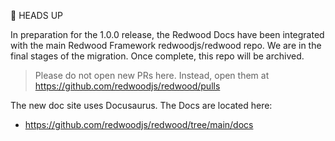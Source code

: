 🚨 HEADS UP

In preparation for the 1.0.0 release, the Redwood Docs have been integrated with the main Redwood Framework redwoodjs/redwood repo. We are in the final stages of the migration. Once complete, this repo will be archived.

> Please do not open new PRs here. Instead, open them at https://github.com/redwoodjs/redwood/pulls

The new doc site uses Docusaurus. The Docs are located here:
- https://github.com/redwoodjs/redwood/tree/main/docs